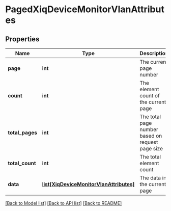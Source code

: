 # PagedXiqDeviceMonitorVlanAttributes

## Properties
Name | Type | Description | Notes
------------ | ------------- | ------------- | -------------
**page** | **int** | The current page number | 
**count** | **int** | The element count of the current page | 
**total_pages** | **int** | The total page number based on request page size | 
**total_count** | **int** | The total element count | 
**data** | [**list[XiqDeviceMonitorVlanAttributes]**](XiqDeviceMonitorVlanAttributes.md) | The data in the current page | [optional] 

[[Back to Model list]](../README.md#documentation-for-models) [[Back to API list]](../README.md#documentation-for-api-endpoints) [[Back to README]](../README.md)


